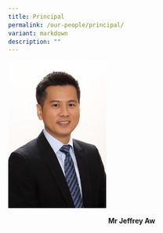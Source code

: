 ```yaml
---
title: Principal
permalink: /our-people/principal/
variant: markdown
description: ""
---
```

<img height="300" width="200" src="/images/Mr_Jeffrey_Aw.jpeg">

**<center>Mr Jeffrey Aw</center>**